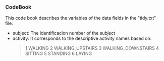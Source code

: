 ### CodeBook

This code book describes the variables of the data fields in the "tidy.txt" file:

* subject: The identificacion number of the subject
* activity: It corresponds to the descriptive activity names based on:
    > 1 WALKING
    > 2 WALKING_UPSTAIRS
    > 3 WALKING_DOWNSTAIRS
    > 4 SITTING
    > 5 STANDING
    > 6 LAYING

